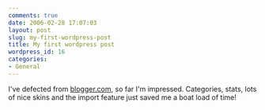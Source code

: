 ```yaml
---
comments: true
date: 2006-02-28 17:07:03
layout: post
slug: my-first-wordpress-post
title: My first wordpress post
wordpress_id: 16
categories:
- General
---
```


I've defected from [blogger.com](http://juststuffwhatidone.blogspot.com/), so far I'm impressed. Categories, stats, lots of nice skins and the import feature just saved me a boat load of time!
